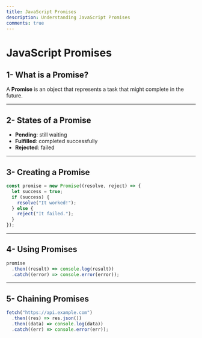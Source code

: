 ```yaml
---
title: JavaScript Promises
description: Understanding JavaScript Promises
comments: true
---
```


# JavaScript Promises

## 1- What is a Promise?

A **Promise** is an object that represents a task that might complete in the future.

---

## 2- States of a Promise

- **Pending**: still waiting
- **Fulfilled**: completed successfully
- **Rejected**: failed

---

## 3- Creating a Promise

```js
const promise = new Promise((resolve, reject) => {
  let success = true;
  if (success) {
    resolve("It worked!");
  } else {
    reject("It failed.");
  }
});
```

---

## 4- Using Promises

```js
promise
  .then((result) => console.log(result))
  .catch((error) => console.error(error));
```

---

## 5- Chaining Promises

```js
fetch("https://api.example.com")
  .then((res) => res.json())
  .then((data) => console.log(data))
  .catch((err) => console.error(err));
```
